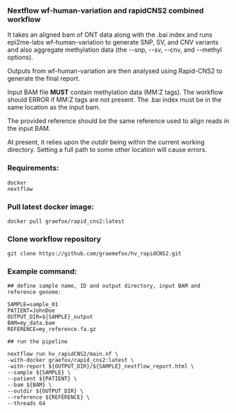 ### Nextflow wf-human-variation and rapidCNS2 combined workflow

It takes an aligned bam of ONT data along with the .bai index and runs epi2me-labs wf-human-variation to generate SNP, SV, and CNV variants and also aggregate methylation data (the --snp, --sv, --cnv, and --methyl options).

Outputs from wf-human-variation are then analysed using Rapid-CNS2 to generate the final report.

Input BAM file **MUST** contain methylation data (MM:Z tags). The workflow should ERROR if MM:Z tags are not present.
The .bai index must be in the same location as the input bam.

The provided reference should be the same reference used to align reads in the input BAM.

At present, it relies upon the *outdir* being within the current working directory. Setting a full path to some other location will cause errors.

### Requirements:
```
docker
nextflow
```

### Pull latest docker image:
```
docker pull graefox/rapid_cns2:latest
```

### Clone workflow repository
```
git clone https://github.com/graemefox/hv_rapidCNS2.git
```


### Example command:
```
## define sample name, ID and output directory, input BAM and reference genome:

SAMPLE=sample_01
PATIENT=JohnDoe
OUTPUT_DIR=${SAMPLE}_output
BAM=my_data.bam
REFERENCE=my_reference.fa.gz

## run the pipeline

nextflow run hv_rapidCNS2/main.nf \
-with-docker graefox/rapid_cns2:latest \
-with-report ${OUTPUT_DIR}/${SAMPLE}_nextflow_report.html \
--sample ${SAMPLE} \
--patient ${PATIENT} \
--bam ${BAM} \
--outdir ${OUTPUT_DIR} \
--reference ${REFERENCE} \
--threads 64

```